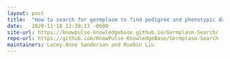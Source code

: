 ```yaml
---
layout: post
title:  "How to search for germplasm to find pedigree and phenotypic data"
date:   2020-11-18 12:39:13 -0600
site-url: https://knowpulse-knowledgebase.github.io/Germplasm-Search/
repo-url: https://github.com/KnowPulse-KnowledgeBase/Germplasm-Search
maintainers: Lacey-Anne Sanderson and Ruobin Liu
---
```

